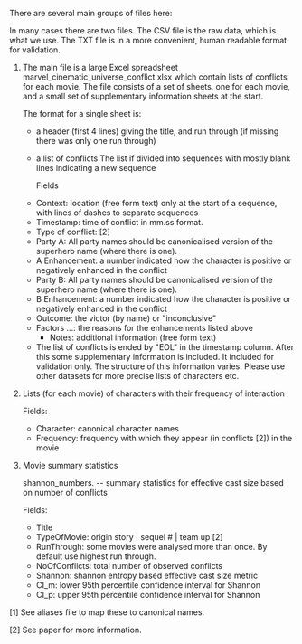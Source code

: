 There are several main groups of files here:

In many cases there are two files. The CSV file is the raw data, which
is what we use. The TXT file is in a more convenient, human readable
format for validation. 

1. The main file is a large Excel spreadsheet
        marvel_cinematic_universe_conflict.xlsx
   which contain lists of conflicts for each movie. The file consists
   of a set of sheets, one for each movie, and a small set of
   supplementary information sheets at the start.

   The format for a single sheet is:
   + a header (first 4 lines) giving the title, and run through (if missing there was only one run through)
   + a list of conflicts
         The list if divided into sequences with mostly blank lines indicating a new sequence

       Fields
	- Context: location (free form text) only at the start of a sequence, with lines of dashes to separate sequences
	- Timestamp: time of conflict in mm.ss format.
	- Type of conflict: [2]
	- Party A: All party names should be canonicalised version of the superhero name (where there is one). 	
	- A Enhancement: a number indicated how the character is positive or negatively enhanced in the conflict
	- Party B: All party names should be canonicalised version of the superhero name (where there is one). 
	- B Enhancement: a number indicated how the character is positive or negatively enhanced in the conflict
	- Outcome: the victor (by name) or "inconclusive"
	- Factors ...: the reasons for the enhancements listed above
       	- Notes: additional information (free form text)

   + The list of conflicts is ended by "EOL" in the timestamp
     column. After this some supplementary information is included. It
     included for validation only. The structure of this information
     varies. Please use other datasets for more precise lists of
     characters etc.
       
2. Lists (for each movie) of characters with their frequency of interaction
      
   Fields:
   + Character: canonical character names
   + Frequency: frequency with which they appear (in conflicts [2]) in the movie

3. Movie summary statistics 

   shannon_numbers.<suffix> -- summary statistics for effective cast
                               size based on number of conflicts

   Fields:
   + Title
   + TypeOfMovie: origin story | sequel # | team up [2]
   + RunThrough: some movies were analysed more than once. By default use highest run through.
   + NoOfConflicts: total number of observed conflicts
   + Shannon: shannon entropy based effective cast size metric
   + CI_m: lower 95th percentile confidence interval for Shannon
   + CI_p: upper 95th percentile confidence interval for Shannon


[1] See aliases file to map these to canonical names.

[2] See paper for more information.

